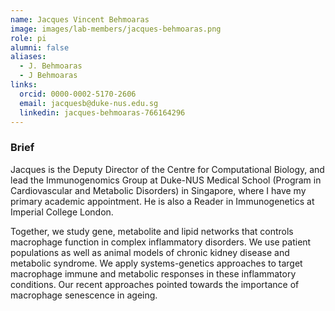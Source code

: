 ```yaml
---
name: Jacques Vincent Behmoaras
image: images/lab-members/jacques-behmoaras.png
role: pi
alumni: false
aliases:
  - J. Behmoaras
  - J Behmoaras
links:
  orcid: 0000-0002-5170-2606
  email: jacquesb@duke-nus.edu.sg
  linkedin: jacques-behmoaras-766164296
---
```

### Brief
Jacques is the Deputy Director of the Centre for Computational Biology, and lead the Immunogenomics Group at Duke-NUS Medical School (Program in Cardiovascular and Metabolic Disorders) in Singapore, where I have my primary academic appointment. He is also a Reader in Immunogenetics at Imperial College London. 

Together, we study gene, metabolite and lipid networks that controls macrophage function in complex inflammatory disorders. We use patient populations as well as animal models of chronic kidney disease and metabolic syndrome. We apply systems-genetics approaches to target macrophage immune and metabolic responses in these inflammatory conditions. Our recent approaches pointed towards the importance of macrophage senescence in ageing.
